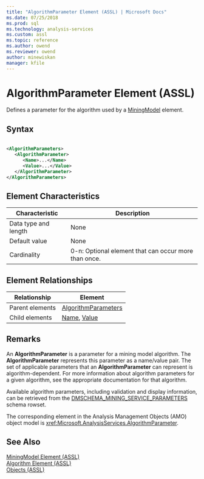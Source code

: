 ```yaml
---
title: "AlgorithmParameter Element (ASSL) | Microsoft Docs"
ms.date: 07/25/2018
ms.prod: sql
ms.technology: analysis-services
ms.custom: assl
ms.topic: reference
ms.author: owend
ms.reviewer: owend
author: minewiskan
manager: kfile
---
```

# AlgorithmParameter Element (ASSL)

  Defines a parameter for the algorithm used by a [MiningModel](../objects/miningmodel-element-assl.md) element.  
  
## Syntax  
  
```xml  
  
<AlgorithmParameters>  
   <AlgorithmParameter>  
      <Name>...</Name>  
      <Value>...</Value>  
   </AlgorithmParameter>  
</AlgorithmParameters>  
```  
  
## Element Characteristics  
  
|Characteristic|Description|  
|--------------------|-----------------|  
|Data type and length|None|  
|Default value|None|  
|Cardinality|0-n: Optional element that can occur more than once.|  
  
## Element Relationships  
  
|Relationship|Element|  
|------------------|-------------|  
|Parent elements|[AlgorithmParameters](../collections/algorithmparameters-element-assl.md)|  
|Child elements|[Name](../properties/name-element-assl.md), [Value](../properties/value-element-assl.md)|  
  
## Remarks  
 An **AlgorithmParameter** is a parameter for a mining model algorithm. The **AlgorithmParameter** represents this parameter as a name/value pair. The set of applicable parameters that an **AlgorithmParameter** can represent is algorithm-dependent. For more information about algorithm parameters for a given algorithm, see the appropriate documentation for that algorithm.  
  
 Available algorithm parameters, including validation and display information, can be retrieved from the [DMSCHEMA_MINING_SERVICE_PARAMETERS](../../../analysis-services/schema-rowsets/data-mining/dmschema-mining-service-parameters-rowset.md) schema rowset.  
  
 The corresponding element in the Analysis Management Objects (AMO) object model is <xref:Microsoft.AnalysisServices.AlgorithmParameter>.  
  
## See Also  
 [MiningModel Element &#40;ASSL&#41;](../objects/miningmodel-element-assl.md)   
 [Algorithm Element &#40;ASSL&#41;](../properties/algorithm-element-assl.md)   
 [Objects &#40;ASSL&#41;](../objects/objects-assl.md)  
  
  
